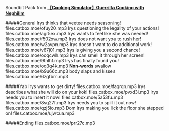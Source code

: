 Soundbit Pack from [**【Cooking Simulator】Guerrilla Cooking with Nephilim**](https://www.youtube.com/watch?v=8inDhBBmUBM)

#####General
Irys thinks that veetee needs seasoning!
files.catbox.moe/ofuy20.mp3
Irys questioning the legality of your actions!
files.catbox.moe/agr5ex.mp3
Irys wants to feel like she was needed!
files.catbox.moe/f502xw.mp3
Irys does not want you to rush her!
files.catbox.moe/w2avpn.mp3
Irys doesn't want to do additional work!
files.catbox.moe/v67j01.mp3
Irys is giving you a second chance!
files.catbox.moe/ooqcwh.mp3
Irys can smell it through her screen!
files.catbox.moe/9tnlhf.mp3
Irys has finally found you!
files.catbox.moe/oq3q4k.mp3
**Non-words**
swallow
files.catbox.moe/b9u66c.mp3
body slaps and kisses
files.catbox.moe/6zgfbm.mp3


#####Yab
Irys wants to get dirty!
files.catbox.moe/faqrqn.mp3
Irys describes what she will do on your kok!
files.catbox.moe/pvxd3i.mp3
Irys needs you to insert it now!
files.catbox.moe/5a53fu.mp3
files.catbox.moe/8sq27f.mp3
Irys needs you to spill it out now!
files.catbox.moe/qzj5io.mp3
Dom Irys making you lick the floor she stepped on!
files.catbox.moe/ujwcua.mp3


#####Ending
files.catbox.moe/prr27c.mp3

